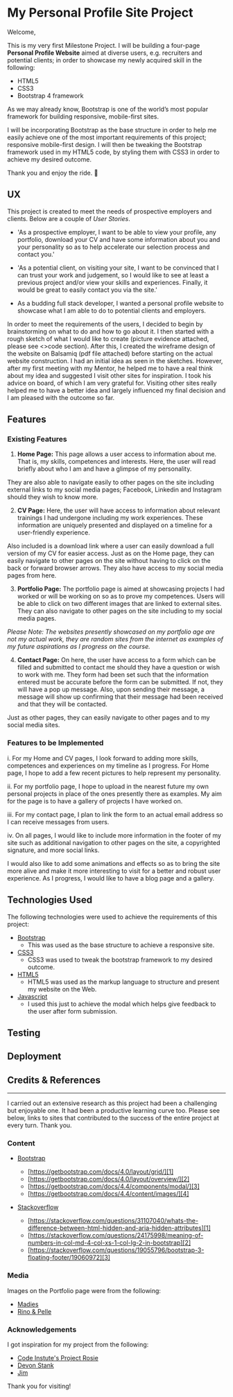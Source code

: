 # My Personal Profile Site Project

Welcome,

This is my very first Milestone Project. I will be building a four-page **Personal Profile Website** aimed at diverse users, e.g. recruiters and potential clients; in order to showcase my newly acquired skill in the following:
* HTML5
* CSS3
* Bootstrap 4 framework

As we may already know, Bootstrap is one of the world’s most popular framework for building responsive, mobile-first sites.

I will be incorporating Bootstrap as the base structure in order to help me easily achieve one of the most important requirements of this project; responsive mobile-first design. I will then be tweaking the Bootstrap framework used in my HTML5 code, by styling them with CSS3 in order to achieve my desired outcome. 

Thank you and enjoy the ride. :rocket:

## UX

This project is created to meet the needs of prospective employers and clients. Below are a couple of _User Stories_.

* 'As a prospective employer, I want to be able to view your profile, any portfolio, download your CV and have some information about you and your personality so as to help accelerate our selection process and contact you.'

* 'As a potential client, on visiting your site, I want to be convinced that I can trust your work and judgement, so I would like to see at least a previous project and/or view your skills and experiences. Finally, it would be great to easily contact you via the site.'

* As a budding full stack developer, I wanted a personal profile website to showcase what I am able to do to potential clients and employers.

In order to meet the requirements of the users, I decided to begin by brainstorming on what to do and how to go about it. I then started with a rough sketch of what I would like to create (picture evidence attached, please see <>code section). After this, I created the wireframe design of the website on Balsamiq (pdf file attached) before starting on the actual website construction. I had an initial idea as seen in the sketches. However, after my first meeting with my Mentor, he helped me to have a real think about my idea and suggested I visit other sites for inspiration. I took his advice on board, of which I am very grateful for. Visiting other sites really helped me to have a better idea and largely influenced my final decision and I am pleased with the outcome so far.

## Features

### Existing Features

1. **Home Page:** This page allows a user access to information about me. That is, my skills, competences and interests. Here, the user will read briefly about who I am and have a glimpse of my personality.

They are also able to navigate easily to other pages on the site including external links to my social media pages; Facebook, Linkedin and Instagram should they wish to know more.

2. **CV Page:** Here, the user will have access to information about relevant trainings I had undergone including my work experiences. These information are uniquely presented and displayed on a timeline for a user-friendly experience. 

Also included is a download link where a user can easily download a full version of my CV for easier access. Just as on the Home page, they can easily navigate to other pages on the site without having to click on the back or forward browser arrows. They also have access to my social media pages from here.

3. **Portfolio Page:** The portfolio page is aimed at showcasing projects I had worked or will be working on so as to prove my competences. Users will be able to click on two different images that are linked to external sites. They can also navigate to other pages on the site including to my social media pages.

*Please Note: The websites presently showcased on my portfolio age are not my actual work, they are random sites from the internet as examples of my future aspirations as I progress on the course.*

4. **Contact Page:** On here, the user have access to a form which can be filled and submitted to contact me should they have a question or wish to work with me. They form had been set such that the information entered must be accurate before the form can be submitted. If not, they will have a pop up message. Also, upon sending their message, a message will show up confirming that their message had been received and that they will be contacted.

Just as other pages, they can easily navigate to other pages and to my social media sites.

### Features to be Implemented

i. For my Home and CV pages, I look forward to adding more skills, competences and experiences on my timeline as I progress. For Home page, I hope to add a few recent pictures to help represent my personality.

ii. For my portfolio page, I hope to upload in the nearest future my own personal projects in place of the ones presently there as examples. My aim for the page is to have a gallery of projects I have worked on.

iii. For my contact page, I plan to link the form to an actual email address so I can receive messages from users.

iv. On all pages, I would like to include more information in the footer of my site such as additional navigation to other pages on the site, a copyrighted signature, and more social links. 

I would also like to add some animations and effects so as to bring the site more alive and make it more interesting to visit for a better and robust user experience. As I progress, I would like to have a blog page and a gallery. 


## Technologies Used
The following technologies were used to achieve the requirements of this project:

+ [Bootstrap](https://getbootstrap.com/docs/4.3/getting-started/introduction/)
  + This was used as the base structure to achieve a responsive site.
+ [CSS3](https://en.wikipedia.org/wiki/Cascading_Style_Sheets)
  + CSS3 was used to tweak the bootstrap framework to my desired outcome.
+ [HTML5](https://en.wikipedia.org/wiki/HTML5)
  + HTML5 was used as the markup language to structure and present my website on the Web.
+ [Javascript](https://www.w3schools.com/js/)
  + I used this just to achieve the modal which helps give feedback to the user after form submission.

## Testing






## Deployment













## Credits & References
--------
I carried out an extensive research as this project had been a challenging but enjoyable one. It had been a productive learning curve too. Please see below, links to sites that contributed to the success of the entire project at every turn. Thank you.

### Content
+ [Bootstrap](https://getbootstrap.com/docs/4.3/getting-started/introduction/)
  + [https://getbootstrap.com/docs/4.0/layout/grid/][1]
  + [https://getbootstrap.com/docs/4.0/layout/overview/][2]
  + [https://getbootstrap.com/docs/4.4/components/modal/][3]
  + [https://getbootstrap.com/docs/4.4/content/images/][4]
     
+ [Stackoverflow](https://stackoverflow.com/)
  + [https://stackoverflow.com/questions/31107040/whats-the-difference-between-html-hidden-and-aria-hidden-attributes][1]
  + [https://stackoverflow.com/questions/24175998/meaning-of-numbers-in-col-md-4-col-xs-1-col-lg-2-in-bootstrap][2]
  + [https://stackoverflow.com/questions/19055796/bootstrap-3-floating-footer/19060972][3]
     
### Media
Images on the Portfolio page were from the following:
+ [Madies](http://madies.mx/)
+ [Rino & Pelle](https://www.rino-pelle.com/)

### Acknowledgements
I got inspiration for my project from the following:
+ [Code Instute's Project Rosie](https://courses.codeinstitute.net/courses/course-v1:codeinstitute+FE+2017_T3/courseware/616289d66b5641a3808cc43e53842695/36e3366dbdaf40fd852994c51f9f8595/?activate_block_id=block-v1%3Acodeinstitute%2BFE%2B2017_T3%2Btype%40sequential%2Bblock%4036e3366dbdaf40fd852994c51f9f8595)
+ [Devon Stank](https://www.devonstank.com/)
+ [Jim](https://jimramsden.com/#)




Thank you for visiting!
